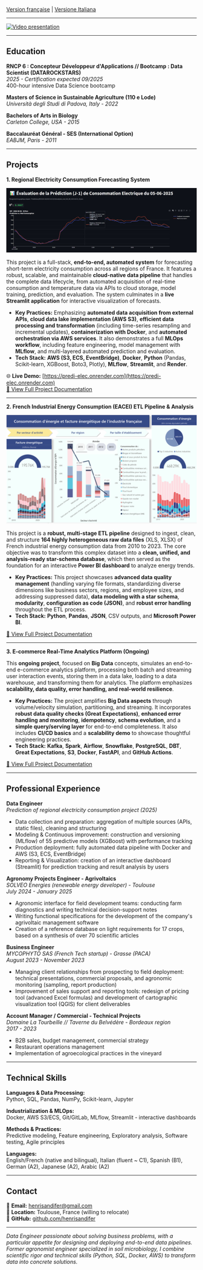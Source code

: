 [Version française](./README_FR.md) | [Versione Italiana](./README_IT.md)

---
[![Video presentation](https://img.youtube.com/vi/AsAM7ZAL63o/0.jpg)](https://youtu.be/AsAM7ZAL63o?si=KiCLegoh95UAntpA)

---

## Education

**RNCP 6 : Concepteur Développeur d'Applications // Bootcamp : Data Scientist (DATAROCKSTARS)**  
*2025 - Certification expected 09/2025*  
400-hour intensive Data Science bootcamp

**Masters of Science in Sustainable Agriculture (110 e Lode)**  
*Università degli Studi di Padova, Italy - 2022*

**Bachelors of Arts in Biology**  
*Carleton College, USA - 2015*

**Baccalauréat Général - SES (International Option)**  
*EABJM, Paris - 2011*

---

## Projects

**1. Regional Electricity Consumption Forecasting System**

![Prediction screenshot](evaluation.jpeg)

This project is a full-stack, **end-to-end, automated system** for forecasting short-term electricity consumption across all regions of France. It features a robust, scalable, and maintainable **cloud-native data pipeline** that handles the complete data lifecycle, from automated acquisition of real-time consumption and temperature data via APIs to cloud storage, model training, prediction, and evaluation. The system culminates in a **live Streamlit application** for interactive visualization of forecasts.

*   **Key Practices:** Emphasizing **automated data acquisition from external APIs**, **cloud data lake implementation (AWS S3)**, **efficient data processing and transformation** (including time-series resampling and incremental updates), **containerization with Docker**, and **automated orchestration via AWS services**. It also demonstrates a full **MLOps workflow**, including feature engineering, model management with **MLflow**, and multi-layered automated prediction and evaluation.
*   **Tech Stack:** **AWS (S3, ECS, EventBridge)**, **Docker**, **Python** (Pandas, Scikit-learn, XGBoost, Boto3, Plotly), **MLflow**, **Streamlit**, and **Render**.

🌐 **Live Demo:** [https://predi-elec.onrender.com](https://predi-elec.onrender.com)  
[📁 View Full Project Documentation](./projects/electricity-forecasting/README.md)

---

**2. French Industrial Energy Consumption (EACEI) ETL Pipeline & Analysis**

![Dashboard screenshot](eacei.png)

This project is a **robust, multi-stage ETL pipeline** designed to ingest, clean, and structure **164 highly heterogeneous raw data files** (XLS, XLSX) of French industrial energy consumption data from 2010 to 2023. The core objective was to transform this complex dataset into a **clean, unified, and analysis-ready star-schema database**, which then served as the foundation for an interactive **Power BI dashboard** to analyze energy trends.

*   **Key Practices:** This project showcases **advanced data quality management** (handling varying file formats, standardizing diverse dimensions like business sectors, regions, and employee sizes, and addressing suppressed data), **data modeling with a star schema**, **modularity**, **configuration as code (JSON)**, and **robust error handling** throughout the ETL process.
*   **Tech Stack:** **Python**, **Pandas**, **JSON**, CSV outputs, and **Microsoft Power BI**.

[📁 View Full Project Documentation](./projects/eacei-etl/README.md)

---

**3. E-commerce Real-Time Analytics Platform (Ongoing)**

This **ongoing project**, focused on **Big Data** concepts, simulates an end-to-end e-commerce analytics platform, processing both batch and streaming user interaction events, storing them in a data lake, loading to a data warehouse, and transforming them for analytics. The platform emphasizes **scalability, data quality, error handling, and real-world resilience**.

*   **Key Practices:** The project amplifies **Big Data aspects** through volume/velocity simulation, partitioning, and streaming. It incorporates **robust data quality checks (Great Expectations)**, **enhanced error handling and monitoring**, **idempotency**, **schema evolution**, and a **simple query/serving layer** for end-to-end completeness. It also includes **CI/CD basics** and a **scalability demo** to showcase thoughtful engineering practices.
*   **Tech Stack:** **Kafka**, **Spark**, **Airflow**, **Snowflake**, **PostgreSQL**, **DBT**, **Great Expectations**, **S3**, **Docker**, **FastAPI**, and **GitHub Actions**.

[📁 View Full Project Documentation](./projects/ecommerce-analytics/README.md)

---

## Professional Experience

**Data Engineer**  
*Prediction of regional electricity consumption project (2025)*
- Data collection and preparation: aggregation of multiple sources (APIs, static files), cleaning and structuring
- Modeling & Continuous improvement: construction and versioning (MLflow) of 55 predictive models (XGBoost) with performance tracking
- Production deployment: fully automated data pipeline with Docker and AWS (S3, ECS, EventBridge)
- Reporting & Visualization: creation of an interactive dashboard (Streamlit) for prediction tracking and result analysis by users

**Agronomy Projects Engineer - Agrivoltaics**  
*SOLVEO Energies (renewable energy developer) - Toulouse*  
*July 2024 - January 2025*
- Agronomic interface for field development teams: conducting farm diagnostics and writing technical decision-support notes
- Writing functional specifications for the development of the company's agrivoltaic management software
- Creation of a reference database on light requirements for 17 crops, based on a synthesis of over 70 scientific articles

**Business Engineer**  
*MYCOPHYTO SAS (French Tech startup) - Grasse (PACA)*  
*August 2023 - November 2023*
- Managing client relationships from prospecting to field deployment: technical presentations, commercial proposals, and agronomic monitoring (sampling, report production)
- Improvement of sales support and reporting tools: redesign of pricing tool (advanced Excel formulas) and development of cartographic visualization tool (QGIS) for client deliverables

**Account Manager / Commercial - Technical Projects**  
*Domaine La Tourbeille // Taverne du Belvédère - Bordeaux region*  
*2017 - 2023*
- B2B sales, budget management, commercial strategy
- Restaurant operations management  
- Implementation of agroecological practices in the vineyard

---

## Technical Skills

**Languages & Data Processing:**  
Python, SQL, Pandas, NumPy, Scikit-learn, Jupyter

**Industrialization & MLOps:**  
Docker, AWS S3/ECS, Git/GitLab, MLflow, Streamlit - interactive dashboards

**Methods & Practices:**  
Predictive modeling, Feature engineering, Exploratory analysis, Software testing, Agile principles

**Languages:**  
English/French (native and bilingual), Italian (fluent ~ C1), Spanish (B1), German (A2), Japanese (A2), Arabic (A2)

---

## Contact

📧 **Email:** henrisandifer@gmail.com  
📍 **Location:** Toulouse, France (willing to relocate)  
🔗 **GitHub:** [github.com/henrisandifer](https://github.com/henrisandifer)

---

*Data Engineer passionate about solving business problems, with a particular appetite for designing and deploying end-to-end data pipelines. Former agronomist engineer specialized in soil microbiology, I combine scientific rigor and technical skills (Python, SQL, Docker, AWS) to transform data into concrete solutions.*
